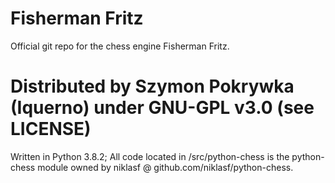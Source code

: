 # Fisherman Fritz
Official git repo for the chess engine Fisherman Fritz.

# Distributed by Szymon Pokrywka (Iquerno) under GNU-GPL v3.0 (see LICENSE)

Written in Python 3.8.2;
All code located in /src/python-chess is the python-chess module owned by niklasf @ github.com/niklasf/python-chess.
